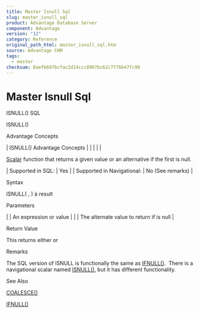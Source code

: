 ```yaml
---
title: Master Isnull Sql
slug: master_isnull_sql
product: Advantage Database Server
component: Advantage
version: "12"
category: Reference
original_path_html: master_isnull_sql.htm
source: Advantage CHM
tags:
  - master
checksum: 8aefb697bcfac2d14ccc8967bc62c777bb47fc99
---
```


# Master Isnull Sql

ISNULL() SQL

ISNULL()

Advantage Concepts

| ISNULL()  Advantage Concepts |  |  |  |  |

[Scalar](master_supported_scalar_functions.md) function that returns a given value or an alternative if the first is null.

| Supported in SQL: | Yes |
| Supported in Navigational: | No (See remarks) |

Syntax

ISNULL( <expr>, <value> ) à result

Parameters

| <expr> | An expression or value |
| <value> | The alternate value to return if <expr> is null |

Return Value

This returns either <expr> or <value>

Remarks

The SQL version of ISNULL is functionally the same as [IFNULL()](master_ifnull.md).  There is a navigational scalar named [ISNULL()](master_isnull.md), but it has different functionality.

See Also

[COALESCE()](master_coalesce.md)

[IFNULL()](master_ifnull.md)
